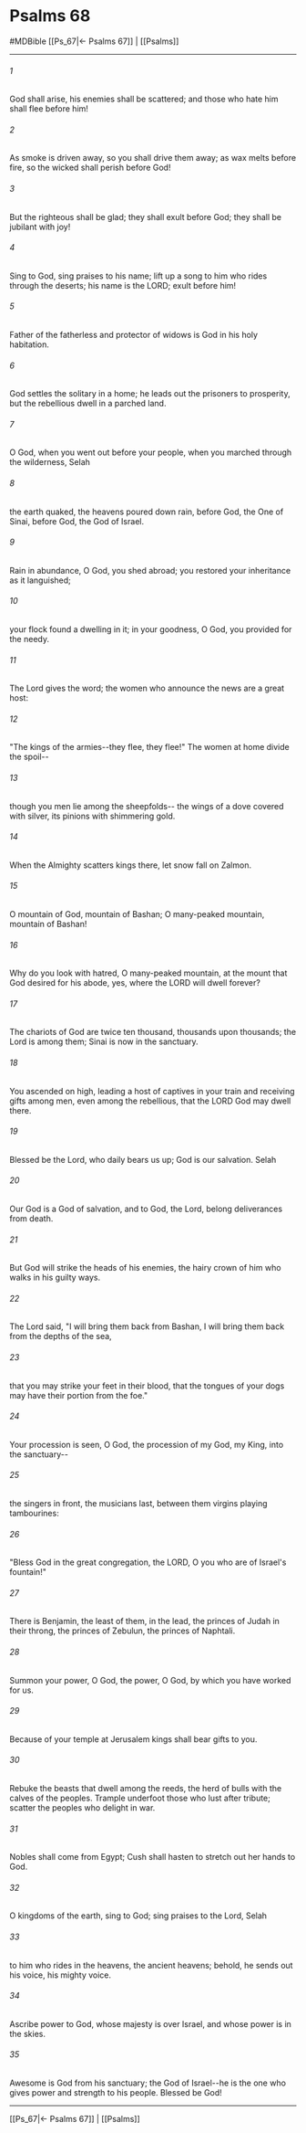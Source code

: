# Psalms 68
#MDBible
[[Ps_67|← Psalms 67]] | [[Psalms]]

***

###### 1 
God shall arise, his enemies shall be scattered; and those who hate him shall flee before him! 

###### 2 
As smoke is driven away, so you shall drive them away; as wax melts before fire, so the wicked shall perish before God! 

###### 3 
But the righteous shall be glad; they shall exult before God; they shall be jubilant with joy! 

###### 4 
Sing to God, sing praises to his name; lift up a song to him who rides through the deserts; his name is the LORD; exult before him! 

###### 5 
Father of the fatherless and protector of widows is God in his holy habitation. 

###### 6 
God settles the solitary in a home; he leads out the prisoners to prosperity, but the rebellious dwell in a parched land. 

###### 7 
O God, when you went out before your people, when you marched through the wilderness, Selah 

###### 8 
the earth quaked, the heavens poured down rain, before God, the One of Sinai, before God, the God of Israel. 

###### 9 
Rain in abundance, O God, you shed abroad; you restored your inheritance as it languished; 

###### 10 
your flock found a dwelling in it; in your goodness, O God, you provided for the needy. 

###### 11 
The Lord gives the word; the women who announce the news are a great host: 

###### 12 
"The kings of the armies--they flee, they flee!" The women at home divide the spoil-- 

###### 13 
though you men lie among the sheepfolds-- the wings of a dove covered with silver, its pinions with shimmering gold. 

###### 14 
When the Almighty scatters kings there, let snow fall on Zalmon. 

###### 15 
O mountain of God, mountain of Bashan; O many-peaked mountain, mountain of Bashan! 

###### 16 
Why do you look with hatred, O many-peaked mountain, at the mount that God desired for his abode, yes, where the LORD will dwell forever? 

###### 17 
The chariots of God are twice ten thousand, thousands upon thousands; the Lord is among them; Sinai is now in the sanctuary. 

###### 18 
You ascended on high, leading a host of captives in your train and receiving gifts among men, even among the rebellious, that the LORD God may dwell there. 

###### 19 
Blessed be the Lord, who daily bears us up; God is our salvation. Selah 

###### 20 
Our God is a God of salvation, and to God, the Lord, belong deliverances from death. 

###### 21 
But God will strike the heads of his enemies, the hairy crown of him who walks in his guilty ways. 

###### 22 
The Lord said, "I will bring them back from Bashan, I will bring them back from the depths of the sea, 

###### 23 
that you may strike your feet in their blood, that the tongues of your dogs may have their portion from the foe." 

###### 24 
Your procession is seen, O God, the procession of my God, my King, into the sanctuary-- 

###### 25 
the singers in front, the musicians last, between them virgins playing tambourines: 

###### 26 
"Bless God in the great congregation, the LORD, O you who are of Israel's fountain!" 

###### 27 
There is Benjamin, the least of them, in the lead, the princes of Judah in their throng, the princes of Zebulun, the princes of Naphtali. 

###### 28 
Summon your power, O God, the power, O God, by which you have worked for us. 

###### 29 
Because of your temple at Jerusalem kings shall bear gifts to you. 

###### 30 
Rebuke the beasts that dwell among the reeds, the herd of bulls with the calves of the peoples. Trample underfoot those who lust after tribute; scatter the peoples who delight in war. 

###### 31 
Nobles shall come from Egypt; Cush shall hasten to stretch out her hands to God. 

###### 32 
O kingdoms of the earth, sing to God; sing praises to the Lord, Selah 

###### 33 
to him who rides in the heavens, the ancient heavens; behold, he sends out his voice, his mighty voice. 

###### 34 
Ascribe power to God, whose majesty is over Israel, and whose power is in the skies. 

###### 35 
Awesome is God from his sanctuary; the God of Israel--he is the one who gives power and strength to his people. Blessed be God! 

***

[[Ps_67|← Psalms 67]] | [[Psalms]]
